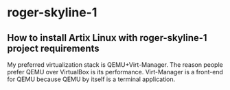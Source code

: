 # roger-skyline-1
## How to install Artix Linux with roger-skyline-1 project requirements

My preferred virtualization stack is QEMU+Virt-Manager. The reason people prefer QEMU over VirtualBox is its performance. Virt-Manager is a front-end for QEMU because QEMU by itself is a terminal application.
